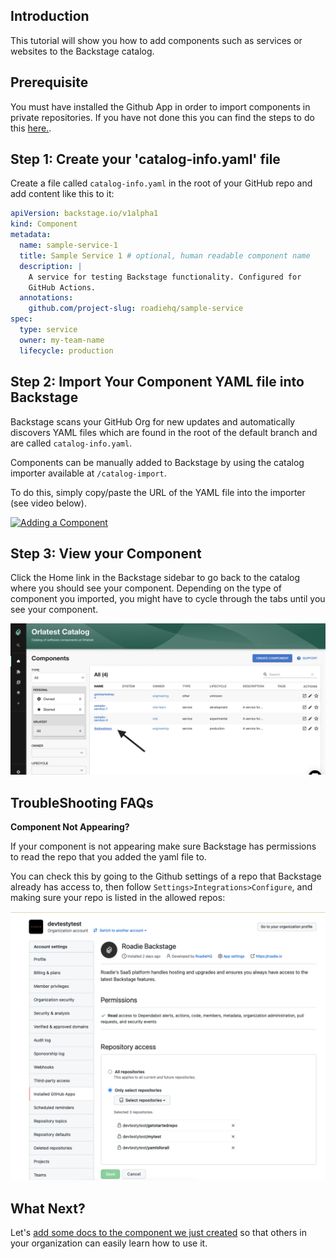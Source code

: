 
## Introduction

This tutorial will show you how to add components such as services or websites to the Backstage catalog.

## Prerequisite 
You must have installed the Github App in order to import components in private repositories. If you have not done this you can find the steps to do this [here.](../../getting-started/getting-started-for-admins/#install-the-roadie-github-app).

## Step 1: Create your 'catalog-info.yaml' file

Create a file called `catalog-info.yaml` in the root of your GitHub repo and add content like this to it:

```yaml
apiVersion: backstage.io/v1alpha1
kind: Component
metadata:
  name: sample-service-1
  title: Sample Service 1 # optional, human readable component name
  description: |
    A service for testing Backstage functionality. Configured for
    GitHub Actions.
  annotations:
    github.com/project-slug: roadiehq/sample-service
spec:
  type: service
  owner: my-team-name
  lifecycle: production
```

## Step 2: Import Your Component YAML file into Backstage

Backstage scans your GitHub Org for new updates and automatically discovers YAML files which are found in the root of the default branch and are called `catalog-info.yaml`.

Components can be manually added to Backstage by using the catalog importer available at `/catalog-import`. 

To do this, simply copy/paste the URL of the YAML file into the importer (see video below).

[![Adding a Component](https://cdn.loom.com/sessions/thumbnails/b96f07f0579a423f8cb762e8c1b7f3fe-with-play.gif)](https://www.loom.com/share/b96f07f0579a423f8cb762e8c1b7f3fe "Adding a Component")

## Step 3: View your Component

Click the Home link in the Backstage sidebar to go back to the catalog where you should see your component. Depending on the type of component you imported, you might have to cycle through the tabs until you see your component.

![See your new component](./viewcomponent.jpg)

## TroubleShooting FAQs

**Component Not Appearing?**

If your component is not appearing make sure Backstage has permissions to read the repo that you added the yaml file to.

You can check this by going to the Github settings of a repo that Backstage already has access to, then follow `Settings>Integrations>Configure`, and making sure your repo is listed in the allowed repos:

![repo permissions](./repopermissions.png)

## What Next? 

Let's [add some docs to the component we just created](../../getting-started/technical-documentation/) so that others in your organization can easily learn how to use it.
